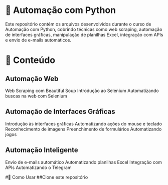 
# 📌 Automação com Python
Este repositório contém os arquivos desenvolvidos durante o curso de Automação com Python, cobrindo técnicas como web scraping, automação de interfaces gráficas, manipulação de planilhas Excel, integração com APIs e envio de e-mails automáticos.

# 📂 Conteúdo
## Automação Web
Web Scraping com Beautiful Soup
Introdução ao Selenium
Automatizando buscas na web com Selenium

## Automação de Interfaces Gráficas
Introdução às interfaces gráficas
Automatizando ações do mouse e teclado
Reconhecimento de imagens
Preenchimento de formulários
Automatizando jogos

## Automação Inteligente
Envio de e-mails automático
Automatizando planilhas Excel
Integração com APIs
Automatizando o Telegram

#🚀 Como Usar
##Clone este repositório
